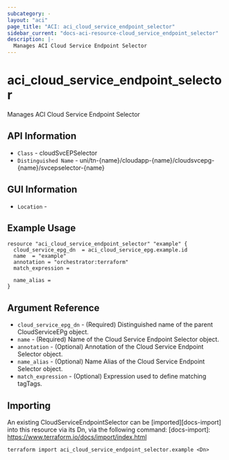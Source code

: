 ```yaml
---
subcategory: -
layout: "aci"
page_title: "ACI: aci_cloud_service_endpoint_selector"
sidebar_current: "docs-aci-resource-cloud_service_endpoint_selector"
description: |-
  Manages ACI Cloud Service Endpoint Selector
---
```


# aci_cloud_service_endpoint_selector #

Manages ACI Cloud Service Endpoint Selector

## API Information ##

* `Class` - cloudSvcEPSelector
* `Distinguished Name` - uni/tn-{name}/cloudapp-{name}/cloudsvcepg-{name}/svcepselector-{name}

## GUI Information ##

* `Location` - 


## Example Usage ##

```hcl
resource "aci_cloud_service_endpoint_selector" "example" {
  cloud_service_epg_dn  = aci_cloud_service_epg.example.id
  name  = "example"
  annotation = "orchestrator:terraform"
  match_expression = 

  name_alias = 
}
```

## Argument Reference ##

* `cloud_service_epg_dn` - (Required) Distinguished name of the parent CloudServiceEPg object.
* `name` - (Required) Name of the Cloud Service Endpoint Selector object.
* `annotation` - (Optional) Annotation of the Cloud Service Endpoint Selector object.
* `name_alias` - (Optional) Name Alias of the Cloud Service Endpoint Selector object.
* `match_expression` - (Optional) Expression used to define matching tagTags.



## Importing ##

An existing CloudServiceEndpointSelector can be [imported][docs-import] into this resource via its Dn, via the following command:
[docs-import]: https://www.terraform.io/docs/import/index.html


```
terraform import aci_cloud_service_endpoint_selector.example <Dn>
```